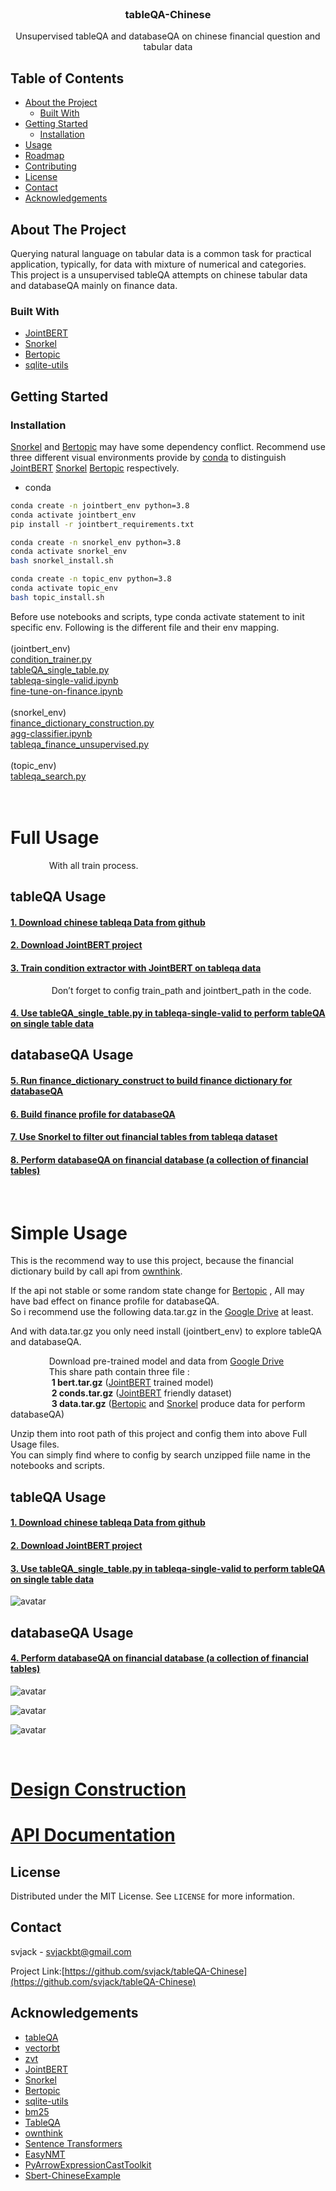 <!-- PROJECT LOGO -->
<br />
<p align="center">
  <h3 align="center">tableQA-Chinese</h3>

  <p align="center">
   		Unsupervised tableQA  and databaseQA on chinese financial question and tabular data
    <br />
  </p>
</p>



<!-- TABLE OF CONTENTS -->
## Table of Contents

* [About the Project](#about-the-project)
  * [Built With](#built-with)
* [Getting Started](#getting-started)
  <!--
  * [Prerequisites](#prerequisites)
  -->
  * [Installation](#installation)
* [Usage](#usage)
* [Roadmap](#roadmap)
* [Contributing](#contributing)
* [License](#license)
* [Contact](#contact)
* [Acknowledgements](#acknowledgements)



<!-- ABOUT THE PROJECT -->
## About The Project

<!--
[![Product Name Screen Shot][product-screenshot]](https://example.com)
-->


<!--
There are many great README templates available on GitHub, however, I didn't find one that really suit my needs so I created this enhanced one. I want to create a README template so amazing that it'll be the last one you ever need.
-->

Querying natural language on tabular data is a common task for practical application, typically, for data with mixture of numerical and categories.
This project is a unsupervised tableQA attempts on chinese tabular data and databaseQA mainly on finance data.

<!--
Here's why:
* Your time should be focused on creating something amazing. A project that solves a problem and helps others
* You shouldn't be doing the same tasks over and over like creating a README from scratch
* You should element DRY principles to the rest of your life :smile:

Of course, no one template will serve all projects since your needs may be different. So I'll be adding more in the near future. You may also suggest changes by forking this repo and creating a pull request or opening an issue.

A list of commonly used resources that I find helpful are listed in the acknowledgements.
-->
### Built With
<!--
This section should list any major frameworks that you built your project using. Leave any add-ons/plugins for the acknowledgements section. Here are a few examples.
* [Bootstrap](https://getbootstrap.com)
* [JQuery](https://jquery.com)
* [Laravel](https://laravel.com)

* [Prophet](https://www.prophet.com/)
* [Scikit-Hts](https://github.com/carlomazzaferro/scikit-hts)
* [Hyperopt](https://github.com/hyperopt/hyperopt)

* [Gensim](https://github.com/RaRe-Technologies/gensim)
* [Wikipedia2Vec](https://github.com/wikipedia2vec/wikipedia2vec)
-->
* [JointBERT](https://github.com/monologg/JointBERT)
* [Snorkel](https://github.com/snorkel-team/snorkel)
* [Bertopic](https://github.com/MaartenGr/BERTopic)
* [sqlite-utils](https://github.com/simonw/sqlite-utils)



<!-- GETTING STARTED -->
## Getting Started
<!--
This is an example of how you may give instructions on setting up your project locally.
To get a local copy up and running follow these simple example steps.
-->

<!--
### Prerequisites

This is an example of how to list things you need to use the software and how to install them.
* npm
```sh
npm install npm@latest -g
```
-->

### Installation
[Snorkel](https://github.com/snorkel-team/snorkel) and [Bertopic](https://github.com/MaartenGr/BERTopic) may have some dependency conflict.
Recommend use three different visual environments provide by [conda](https://docs.conda.io/en/latest/) to distinguish [JointBERT](https://github.com/monologg/JointBERT) [Snorkel](https://github.com/snorkel-team/snorkel) [Bertopic](https://github.com/MaartenGr/BERTopic) respectively.

* conda
```sh
conda create -n jointbert_env python=3.8
conda activate jointbert_env
pip install -r jointbert_requirements.txt

conda create -n snorkel_env python=3.8
conda activate snorkel_env
bash snorkel_install.sh

conda create -n topic_env python=3.8
conda activate topic_env
bash topic_install.sh
```
Before use notebooks and scripts, type conda activate statement to init specific env.
Following is the different file and their env mapping.<br/>
<br/>
(jointbert_env)<br/>
[condition_trainer.py](https://github.com/svjack/tableQA-Chinese/blob/main/script/condition_trainer.py)<br/>
[tableQA_single_table.py](https://github.com/svjack/tableQA-Chinese/blob/main/script/tableQA_single_table.py)<br/>
[tableqa-single-valid.ipynb](https://github.com/svjack/tableQA-Chinese/blob/main/notebook/tableqa-single-valid.ipynb)<br/>
[fine-tune-on-finance.ipynb](https://github.com/svjack/tableQA-Chinese/blob/main/notebook/fine-tune-on-finance.ipynb)<br/>
<br/>
(snorkel_env)<br/>
[finance_dictionary_construction.py](https://github.com/svjack/tableQA-Chinese/blob/main/script/finance_dictionary_construct.py)<br/>
[agg-classifier.ipynb](https://github.com/svjack/tableQA-Chinese/blob/main/notebook/agg-classifier.ipynb)<br/>
[tableqa_finance_unsupervised.py](https://github.com/svjack/tableQA-Chinese/blob/main/script/tableqa_finance_unsupervised.py)<br/>
<br/>
(topic_env)<br/>
[tableqa_search.py](https://github.com/svjack/tableQA-Chinese/blob/main/script/tableqa_search.py)<br/>
<br/>
<br/>

<!-- USAGE EXAMPLES -->

<h1><b>Full Usage</b></h1>
&ensp; &ensp; &ensp; &ensp; &ensp; &ensp;With all train process.

## tableQA Usage
<!--
Use this space to show useful examples of how a project can be used. Additional screenshots, code examples and demos work well in this space. You may also link to more resources.

_For more examples, please refer to the [Documentation](https://example.com)_
-->

<h4>
<p>
<a href="https://github.com/ZhuiyiTechnology/TableQA">
1. Download chinese tableqa Data from github</a>
</p>
</h4>

<h4>
<p>
<a href="https://github.com/monologg/JointBERT">
2. Download JointBERT project</a>
</p>
</h4>

<h4>
<p>
<a href="https://github.com/svjack/tableQA-Chinese/blob/main/script/condition_trainer.py">3. Train condition extractor with JointBERT on tableqa data</a>
</p>
</h4>
&ensp; &ensp; &ensp; &ensp; &ensp; &ensp; Don’t forget to config train_path and jointbert_path in the code.

<h4>
<p>
<a href="https://github.com/svjack/tableQA-Chinese/blob/main/notebook/tableqa-single-valid.ipynb">4. Use tableQA_single_table.py in tableqa-single-valid  to perform tableQA on single table data</a>
</p>
</h4>

## databaseQA Usage

<h4>
<p>
<a href="https://github.com/svjack/tableQA-Chinese/blob/main/script/finance_dictionary_construct.py">5. Run finance_dictionary_construct to build finance dictionary for databaseQA</a>
</p>
</h4>

<h4>
<p>
<a href="https://github.com/svjack/tableQA-Chinese/blob/main/script/tableqa_search.py">6. Build finance profile for databaseQA</a>
</p>
</h4>

<h4>
<p>
<a href="https://github.com/svjack/tableQA-Chinese/blob/main/script/tableqa_finance_unsupervised.py">7. Use Snorkel to filter out financial tables from tableqa dataset</a>
</p>
</h4>

<h4>
<p>
<a href="https://github.com/svjack/tableQA-Chinese/blob/main/notebook/fine-tune-on-finance.ipynb">8. Perform databaseQA on financial database (a collection of financial tables)</a>
</p>
</h4>

<br/>

<h1><b>Simple Usage</b></h1>

This is the recommend way to use this project, because the financial dictionary build by call api from [ownthink](https://github.com/ownthink/KnowledgeGraphData).<br/>

If the api not stable or some random state change for [Bertopic](https://github.com/MaartenGr/BERTopic) , All may have bad effect on  finance profile for databaseQA. <br/>
So i recommend use the following data.tar.gz in the  [Google Drive](https://drive.google.com/drive/folders/19NcYWybSBi_44zfcbtstLXk5rB_SymJt?usp=sharing) at least.<br/>

And with data.tar.gz you only need install (jointbert_env) to explore tableQA and databaseQA.<br/>

&ensp; &ensp; &ensp; &ensp; &ensp; &ensp;Download pre-trained model and data from [Google Drive](https://drive.google.com/drive/folders/19NcYWybSBi_44zfcbtstLXk5rB_SymJt?usp=sharing)<br/>
&ensp; &ensp; &ensp; &ensp; &ensp; &ensp;This share path contain three file :<br/>
&ensp; &ensp; &ensp; &ensp; &ensp; &ensp; <b>1 bert.tar.gz</b> ([JointBERT](https://github.com/monologg/JointBERT) trained model) <br/>
&ensp; &ensp; &ensp; &ensp; &ensp; &ensp; <b>2 conds.tar.gz</b> ([JointBERT](https://github.com/monologg/JointBERT) friendly dataset) <br/>
&ensp; &ensp; &ensp; &ensp; &ensp; &ensp; <b>3 data.tar.gz</b> ([Bertopic](https://github.com/MaartenGr/BERTopic) and [Snorkel](https://github.com/snorkel-team/snorkel) produce data for perform databaseQA)<br/>

Unzip them into root path of this project and config them into above Full Usage files.<br/>
You can simply find where to config by search unzipped fiile name in the notebooks and scripts.<br/>

## tableQA Usage
<!--
Use this space to show useful examples of how a project can be used. Additional screenshots, code examples and demos work well in this space. You may also link to more resources.

_For more examples, please refer to the [Documentation](https://example.com)_
-->

<h4>
<p>
<a href="https://github.com/ZhuiyiTechnology/TableQA">
1. Download chinese tableqa Data from github</a>
</p>
</h4>

<h4>
<p>
<a href="https://github.com/monologg/JointBERT">
2. Download JointBERT project</a>
</p>
</h4>

<h4>
<p>
<a href="https://github.com/svjack/tableQA-Chinese/blob/main/notebook/tableqa-single-valid.ipynb"> 3. Use tableQA_single_table.py in tableqa-single-valid  to perform tableQA on single table data</a>
</p>
</h4>

![avatar](IMG_0900.jpeg)

## databaseQA Usage
<h4>
<p>
<a href="https://github.com/svjack/tableQA-Chinese/blob/main/notebook/fine-tune-on-finance.ipynb">4. Perform databaseQA on financial database (a collection of financial tables)</a>
</p>
</h4>

![avatar](IMG_0901.jpeg)

![avatar](IMG_0907.jpeg)

![avatar](IMG_0904.jpeg)

<br/>

<h1>
<p>
<a href="https://github.com/svjack/tableQA-Chinese/blob/main/tableQA_construction.md"> Design Construction</a>
</p>
</h1>

<h1>
<p>
<a href="https://github.com/svjack/tableQA-Chinese/blob/main/tableQA_api_documentation.md"> API Documentation</a>
</p>
</h1>


<!-- LICENSE -->
## License

Distributed under the MIT License. See `LICENSE` for more information.



<!-- CONTACT -->
## Contact

<!--
Your Name - [@your_twitter](https://twitter.com/your_username) - email@example.com
-->
svjack - svjackbt@gmail.com

<!--
Project Link: [https://github.com/your_username/repo_name](https://github.com/your_username/repo_name)
-->
Project Link:[https://github.com/svjack/tableQA-Chinese](https://github.com/svjack/tableQA-Chinese)


<!-- ACKNOWLEDGEMENTS -->
## Acknowledgements
<!--
* [GitHub Emoji Cheat Sheet](https://www.webpagefx.com/tools/emoji-cheat-sheet)
* [Img Shields](https://shields.io)
* [Choose an Open Source License](https://choosealicense.com)
* [GitHub Pages](https://pages.github.com)
* [Animate.css](https://daneden.github.io/animate.css)
* [Loaders.css](https://connoratherton.com/loaders)
* [Slick Carousel](https://kenwheeler.github.io/slick)
* [Smooth Scroll](https://github.com/cferdinandi/smooth-scroll)
* [Sticky Kit](http://leafo.net/sticky-kit)
* [JVectorMap](http://jvectormap.com)
* [Font Awesome](https://fontawesome.com)
-->

* [tableQA](https://github.com/abhijithneilabraham/tableQA)
* [vectorbt](https://github.com/polakowo/vectorbt)
* [zvt](https://github.com/zvtvz/zvt)
* [JointBERT](https://github.com/monologg/JointBERT)
* [Snorkel](https://github.com/snorkel-team/snorkel)
* [Bertopic](https://github.com/MaartenGr/BERTopic)
* [sqlite-utils](https://github.com/simonw/sqlite-utils)
* [bm25](https://github.com/dorianbrown/rank_bm25)
* [TableQA](https://github.com/ZhuiyiTechnology/TableQA)
* [ownthink](https://github.com/ownthink/KnowledgeGraphData)
* [Sentence Transformers](https://github.com/UKPLab/sentence-transformers)
* [EasyNMT](https://github.com/UKPLab/EasyNMT)
* [PyArrowExpressionCastToolkit](https://github.com/svjack/PyArrowExpressionCastToolkit)
* [Sbert-ChineseExample](https://github.com/svjack/Sbert-ChineseExample)

<!-- MARKDOWN LINKS & IMAGES -->
<!-- https://www.markdownguide.org/basic-syntax/#reference-style-links -->
[contributors-shield]: https://img.shields.io/github/contributors/othneildrew/Best-README-Template.svg?style=flat-square
[contributors-url]: https://github.com/othneildrew/Best-README-Template/graphs/contributors
[forks-shield]: https://img.shields.io/github/forks/othneildrew/Best-README-Template.svg?style=flat-square
[forks-url]: https://github.com/othneildrew/Best-README-Template/network/members
[stars-shield]: https://img.shields.io/github/stars/othneildrew/Best-README-Template.svg?style=flat-square
[stars-url]: https://github.com/othneildrew/Best-README-Template/stargazers
[issues-shield]: https://img.shields.io/github/issues/othneildrew/Best-README-Template.svg?style=flat-square
[issues-url]: https://github.com/othneildrew/Best-README-Template/issues
[license-shield]: https://img.shields.io/github/license/othneildrew/Best-README-Template.svg?style=flat-square
[license-url]: https://github.com/othneildrew/Best-README-Template/blob/master/LICENSE.txt
[linkedin-shield]: https://img.shields.io/badge/-LinkedIn-black.svg?style=flat-square&logo=linkedin&colorB=555
[linkedin-url]: https://linkedin.com/in/othneildrew
[product-screenshot]: images/screenshot.png

